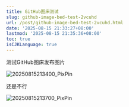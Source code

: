 ```yaml
---
title: GitHub图床测试
slug: github-image-bed-test-2vcuhd
url: /post/github-image-bed-test-2vcuhd.html
date: '2025-08-15 21:33:27+08:00'
lastmod: '2025-08-15 21:35:36+08:00'
toc: true
isCJKLanguage: true
---
```






测试GitHub图床发布图片

![20250815213400_PixPin](https://cdn.jsdelivr.net/gh/tabortao/imagebed/assets/20250815213400_PixPin-20250815213415-2tmi04t.webp)

还是不行

![20250815213700_PixPin](https://cdn.jsdelivr.net/gh/tabortao/imagebed/assets/20250815213700_PixPin-20250815213717-12aqiek.webp)
